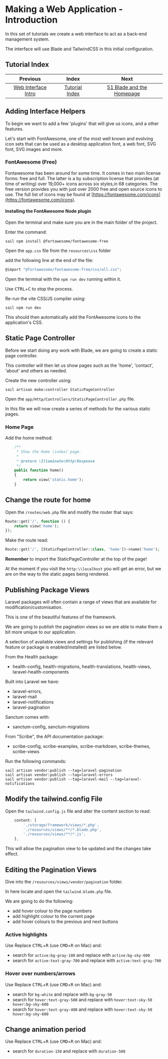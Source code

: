 # Making a Web Application - Introduction

In this set of tutorials we create a web interface to act as a back-end management system.

The interface will use Blade and TailwindCSS in this initial configuration.

## Tutorial Index

|                Previous                 |                Index                 |                 Next                  |
|:---------------------------------------:|:------------------------------------:|:-------------------------------------:|
| [Web Interface Intro](ReadMe-50-Introduction.md) | [Tutorial Index](ReadMe-00-Index.md) | [51 Blade and the Homepage](ReadMe-51-Blade-HomePage.md) |

## Adding Interface Helpers

To begin we want to add a few 'plugins' that will give us icons, and a other features.

Let's start with FontAwesome, one of the most well known and evolving icon sets that can be used as a desktop application 
font, a web font, SVG font, SVG images and more. 

### FontAwesome (Free)

Fontawesome has been around for some time. It comes in two main license forms: free and full. The latter is a by 
subscription license that provides (at time of writing) over 19,000+ icons across six styles,in 68 categories. The free 
version provides you with just over 2000 free and open source icons to use. The full list of icons may be found at
[https://fontawesome.com/icons](https://fontawesome.com/icons).

#### Installing the FontAwesome Node plugin

Open the terminal and make sure you are in the main folder of the project.

Enter the command:

```shell
sail npm install @fortawesome/fontawesome-free
```

Open the `app.css` file from the `resources\css` folder

add the following line at the end of the file:

```js
@import "@fortawesome/fontawesome-free/css/all.css";
```

Open the terminal with the `npm run dev` running within it.

Use <kbd>CTRL</kbd>+<kbd>C</kbd> to stop the process.

Re-run the vite CSS/JS compiler using:

```shell
sail npm run dev
```

This should then automatically add the FontAwesome icons to the application's CSS.

## Static Page Controller

Before we start doing any work with Blade, we are going to create a static page controller.

This controller will then let us show pages such as the 'home', 'contact', 'about' and others as needed.

Create the new controller using:

```shell
sail artisan make:controller StaticPageController
```

Open the `app/Http/Controllers/StaticPageController.php` file.

In this file we will now create a series of methods for the various static pages.

### Home Page

Add the home method:

```php
    /**
     * Show the Home (index) page.
     *
     * @return \Illuminate\Http\Response
     */
    public function home()
    {
        return view('static.home');
    }
```

## Change the route for home

Open the `/routes/web.php` file and modify the router that says:

```php
Route::get('/', function () {
    return view('home');
});
```

Make the route read:

```php
Route::get('/', [StaticPageController::class, 'home'])->name('home');
```

**Remember** to import the StaticPageController at the top of the page!

At the moment if you visit the `http:\\localhost` you will get an error, but we are 
on the way to the static pages being rendered.

## Publishing Package Views

Laravel packages will often contain a range of views that are available for modification/customisation.

This is one of the beautiful features of the framework.

We are going to publish the pagination views so we are able to make them a bit more unique to our application.

A selection of available views and settings for publishing (if the relevant feature or package is
enabled/installed) are listed below.

From the Health package: 
- health-config, health-migrations, health-translations, health-views, laravel-health-components

Built into Laravel we have:
- laravel-errors,
- laravel-mail
- laravel-notifications
- laravel-pagination

Sanctum comes with:
- sanctum-config, sanctum-migrations

From "Scribe", the API documentation package:
- scribe-config, scribe-examples, scribe-markdown, scribe-themes, scribe-views 


Run the following commands:

```shell
sail artisan vendor:publish --tag=laravel-pagination
sail artisan vendor:publish --tag=laravel-errors
sail artisan vendor:publish --tag=laravel-mail --tag=laravel-notifications
```

## Modify the tailwind.config File

Open the `tailwind.config.js` file and alter the content section to read:
```js
    content: [
        './storage/framework/views/*.php',
        './resources/views/**/*.blade.php',
        './resources/views/**/*.js',
    ],
```
This will allow the pagination view to be updated and the changes take effect.

## Editing the Pagination Views

Dive into the `/resources/views/vendor/pagination` folder.

In here locate and open the `tailwind.blade.php` file.

We are going to do the following:
- add hover colour to the page numbers
- add highlight colour to the current page
- add hover colours to the previous and next buttons

### Active highlights

Use Replace <kbd>CTRL</kbd>+<kbd>R</kbd> (use <kbd>CMD</kbd>+<kbd>R</kbd> on Mac) and:

- search for `active:bg-gray-100` and replace with `active:bg-sky-600`
- search for `active:text-gray-700` and replace with `active:text-gray-700`

### Hover over numbers/arrows

Use Replace <kbd>CTRL</kbd>+<kbd>R</kbd> (use <kbd>CMD</kbd>+<kbd>R</kbd> on Mac) and:

- search for `bg-white` and replace with `bg-gray-50`
- search for `hover:text-gray-500` and replace with `hover:text-sky-50 hover:bg-sky-600`
- search for `hover:text-gray-400` and replace with `hover:text-sky-50 hover:bg-sky-600`

## Change animation period

Use Replace <kbd>CTRL</kbd>+<kbd>R</kbd> (use <kbd>CMD</kbd>+<kbd>R</kbd> on Mac) and:

- search for `duration-150` and replace with `duration-500`
